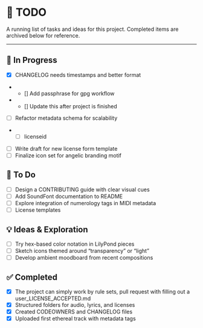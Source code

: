 # 📌 TODO

A running list of tasks and ideas for this project. Completed items are archived below for reference.

---

## 🔧 In Progress
- [x] CHANGELOG needs timestamps and better format
- - [] Add passphrase for gpg workflow
- - [] Update this after project is finished
- [ ] Refactor metadata schema for scalability
- - [ ] licenseid
- [ ] Write draft for new license form template
- [ ] Finalize icon set for angelic branding motif

## 🎯 To Do
- [ ] Design a CONTRIBUTING guide with clear visual cues
- [ ] Add SoundFont documentation to README
- [ ] Explore integration of numerology tags in MIDI metadata
- [ ] License templates 

## 💡 Ideas & Exploration
- [ ] Try hex-based color notation in LilyPond pieces
- [ ] Sketch icons themed around “transparency” or “light”
- [ ] Develop ambient moodboard from recent compositions

## ✅ Completed
- [x] The project can simply work by rule sets, pull request with filling out a user_LICENSE_ACCEPTED.md
- [x] Structured folders for audio, lyrics, and licenses
- [x] Created CODEOWNERS and CHANGELOG files
- [x] Uploaded first ethereal track with metadata tags